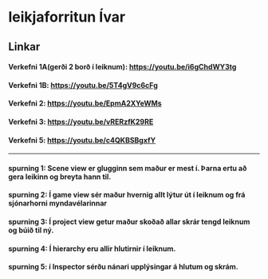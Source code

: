 # leikjaforritun Ívar
## Linkar
#### Verkefni 1A(gerði 2 borð í leiknum): https://youtu.be/i6gChdWY3tg
#### Verkefni 1B: https://youtu.be/5T4gV9c6cFg
#### Verkefni 2: https://youtu.be/EpmA2XYeWMs
#### Verkefni 3: https://youtu.be/vRERzfK29RE
#### Verkefni 5: https://youtu.be/c4QKBSBgxfY

--------------------------------------------------------------------------------------------------------
#### spurning 1: Scene view er glugginn sem maður er mest í. Þarna ertu að gera leikinn og breyta hann til.
#### spurning 2: Í game view sér maður hvernig allt lýtur út í leiknum og frá sjónarhorni myndavélarinnar
#### spurning 3: Í project view getur maður skoðað allar skrár tengd leiknum og búið til ný.
#### spurning 4: Í hierarchy eru allir hlutirnir í leiknum.
#### spurning 5: í Inspector sérðu nánari upplýsingar á hlutum og skrám.
